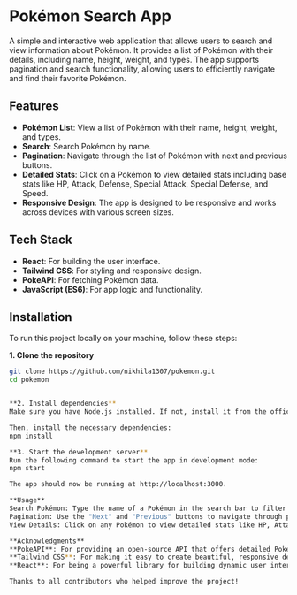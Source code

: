 # Pokémon Search App

A simple and interactive web application that allows users to search and view information about Pokémon. It provides a list of Pokémon with their details, including name, height, weight, and types. The app supports pagination and search functionality, allowing users to efficiently navigate and find their favorite Pokémon.

## Features

- **Pokémon List**: View a list of Pokémon with their name, height, weight, and types.
- **Search**: Search Pokémon by name.
- **Pagination**: Navigate through the list of Pokémon with next and previous buttons.
- **Detailed Stats**: Click on a Pokémon to view detailed stats including base stats like HP, Attack, Defense, Special Attack, Special Defense, and Speed.
- **Responsive Design**: The app is designed to be responsive and works across devices with various screen sizes.

## Tech Stack

- **React**: For building the user interface.
- **Tailwind CSS**: For styling and responsive design.
- **PokeAPI**: For fetching Pokémon data.
- **JavaScript (ES6)**: For app logic and functionality.

## Installation

To run this project locally on your machine, follow these steps:

**1. Clone the repository**

```bash
git clone https://github.com/nikhila1307/pokemon.git
cd pokemon


**2. Install dependencies**
Make sure you have Node.js installed. If not, install it from the official website.

Then, install the necessary dependencies:
npm install

**3. Start the development server**
Run the following command to start the app in development mode:
npm start

The app should now be running at http://localhost:3000.

**Usage**
Search Pokémon: Type the name of a Pokémon in the search bar to filter the list.
Pagination: Use the "Next" and "Previous" buttons to navigate through pages of Pokémon.
View Details: Click on any Pokémon to view detailed stats like HP, Attack, Defense, etc.

**Acknowledgments**
**PokeAPI**: For providing an open-source API that offers detailed Pokémon data.
**Tailwind CSS**: For making it easy to create beautiful, responsive designs.
**React**: For being a powerful library for building dynamic user interfaces.

Thanks to all contributors who helped improve the project!
